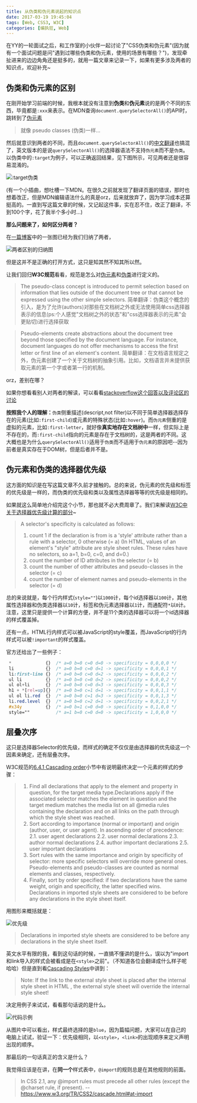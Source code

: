 ```yaml
---
title: 从伪类和伪元素说起的知识点
date: 2017-03-19 19:45:04
tags: [Web, CSS3, W3C]
categories: [编执狂, Web]
---
```


在YY的一轮面试之后，和工作室的小伙伴一起讨论了"CSS伪类和伪元素"(因为就有一个面试问题是问"遇到过哪些伪类和伪元素，使用的场景有哪些？")，发现牵扯进来的边边角角还是挺多的，就用一篇文章来记录一下，如果有更多涉及两者的知识点，欢迎补充~

## 伪类和伪元素的区别

在刚开始学习前端的时候，我根本就没有注意到**伪类**和**伪元素**说的是两个不同的东西，毕竟都是`:xxx`来表示。在MDN查询`document.querySelectorAll()`的API时，跳转到了[伪元素](https://developer.mozilla.org/zh-CN/docs/Web/CSS/Pseudo-elements)

> 就像 pseudo classes (伪类)一样...

然后就意识到两者的不同，而且`document.querySelectorAll()`的[中文翻译](https://developer.mozilla.org/zh-CN/docs/Web/API/Document/querySelectorAll)也搞混了，英文版本的是说`querySelectorAll()`的选择器语法不支持`伪元素`而不是`伪类`。以伪类中的`:target`为例子，可以正确返回结果，见下图所示，可见两者还是很容易混淆的。

![:target伪类](http://old-image.geekaholic.cn/2017-03-20_161608_0001.jpg)

(有一个小插曲，想吐槽一下MDN。在很久之前就发现了翻译页面的错误，那时也想着改正，但是MDN编辑语法什么的真是orz，后来就放弃了，因为学习成本还算挺高的。一直到写这篇文章的时候，又记起这件事，实在忍不住，改正了翻译，不到100个字，花了我半个多小时...)


**那么问题来了，如何区分两者？**

在[一篇博客](http://www.alloyteam.com/2016/05/summary-of-pseudo-classes-and-pseudo-elements/)中的一张图已经为我们归纳了两者，

![两者区别的归纳图](http://old-image.geekaholic.cn/2017-03-20_161854_0002.jpg)

但是这并不是正确的打开方式，这只是知其然不知其所以然。

让我们回归**W3C规范**看看，规范是怎么对[伪元素](https://www.w3.org/TR/2011/REC-css3-selectors-20110929/#pseudo-elements)和[伪类](https://www.w3.org/TR/2011/REC-css3-selectors-20110929/#pseudo-classes)进行定义的。

> The pseudo-class concept is introduced to permit selection based on information that lies outside of the document tree or that cannot be expressed using the other simple selectors.
> 简单翻译：伪类这个概念的引入，是为了允许(authors)对那些在文档树之外或无法使用简单css选择器表示的信息(ps:个人感觉"文档树之外的状态"和"css选择器表示的元素"会更贴切)进行选择获取

> Pseudo-elements create abstractions about the document tree beyond those specified by the document language. For instance, document languages do not offer mechanisms to access the first letter or first line of an element's content.
> 简单翻译：在文档语言规定之外，伪元素创建了一个关于文档树的抽象引用。比如，文档语言并未提供获取元素的第一个字或者第一行的机制。

orz，差别在哪？

如果你想看看别人对两者的解读，可以看看[stackoverflow这个回答以及评论区的讨论](http://stackoverflow.com/questions/8069973/what-is-the-difference-between-a-pseudo-class-and-a-pseudo-element-in-css#answer-11701951)

**按照我个人的理解：**`伪类`侧重描述(descript,not filter)以不同于简单选择器选择存在的元素(比如`:first-child`)或元素的特殊状态(比如`:hover`)。而`伪元素`侧重的是虚拟的元素，比如`:first-letter`，就好像**真实地存在文档树中**一样，但实际上是不存在的，而`:first-child`指向的元素是存在于文档树的，这是两者的不同。这大概也是为什么`querySelectorAll()`适用于`伪类`而不适用于`伪元素`的原因吧--因为前者是真实存在于DOM树，但是后者并不是。

## 伪元素和伪类的选择器优先级

这方面的知识是在写这篇文章不久前才接触的。总的来说，伪元素的优先级和标签的优先级是一样的，而伪类的优先级和类以及属性选择器等等的优先级是相同的。

如果就这么简单地介绍完这个小节，那也就不必大费周章了。我们来解读[W3C中关于选择器优先级计算的部分](https://www.w3.org/TR/CSS2/cascade.html#specificity)~

> A selector's specificity is calculated as follows:
>
> 1. count 1 if the declaration is from is a 'style' attribute rather than a rule with a selector, 0 otherwise (= a) (In HTML, values of an element's "style" attribute are style sheet rules. These rules have no selectors, so a=1, b=0, c=0, and d=0.)
> 2. count the number of ID attributes in the selector (= b)
> 3. count the number of other attributes and pseudo-classes in the selector (= c)
> 4. count the number of element names and pseudo-elements in the selector (= d)

总的来说就是，每个行内样式(`style=""`)以`1000`计，每个id选择器以`100`计，其他属性选择器和伪类选择器以`10`计，标签和伪元素选择器以`1`计，而通配符`*`以`0`计。注意，这里只是提供一个计算的方便，并不是11个类的选择器可以将一个id选择器的样式覆盖掉。

还有一点，HTML行内样式可以被JavaScript的style覆盖，而JavaScript的行内样式可以被`!important`的样式覆盖。

官方还给出了一些例子：

``` css
 *             {}  /* a=0 b=0 c=0 d=0 -> specificity = 0,0,0,0 */
 li            {}  /* a=0 b=0 c=0 d=1 -> specificity = 0,0,0,1 */
 li:first-line {}  /* a=0 b=0 c=0 d=2 -> specificity = 0,0,0,2 */
 ul li         {}  /* a=0 b=0 c=0 d=2 -> specificity = 0,0,0,2 */
 ul ol+li      {}  /* a=0 b=0 c=0 d=3 -> specificity = 0,0,0,3 */
 h1 + *[rel=up]{}  /* a=0 b=0 c=1 d=1 -> specificity = 0,0,1,1 */
 ul ol li.red  {}  /* a=0 b=0 c=1 d=3 -> specificity = 0,0,1,3 */
 li.red.level  {}  /* a=0 b=0 c=2 d=1 -> specificity = 0,0,2,1 */
 #x34y         {}  /* a=0 b=1 c=0 d=0 -> specificity = 0,1,0,0 */
 style=""          /* a=1 b=0 c=0 d=0 -> specificity = 1,0,0,0 */


```

## 层叠次序

这只是选择器Selector的优先级，而样式的确定不仅仅是由选择器的优先级这一个因素来确定，还有层叠次序。

W3C规范的[6.4.1 Cascading order](https://www.w3.org/TR/CSS2/cascade.html#cascading-order)小节中有说明最终决定一个元素的样式的步骤：

> 1. Find all declarations that apply to the element and property in question, for the target media type.Declarations apply if the associated selector matches the element in question and the target medium matches the media list on all @media rules containing the declaration and on all links on the path through which the style sheet was reached.
> 2. Sort according to importance (normal or important) and origin (author, user, or user agent). In ascending order of precedence:
2.1. user agent declarations
2.2. user normal declarations
2.3. author normal declarations
2.4. author important declarations
2.5. user important declarations
> 3. Sort rules with the same importance and origin by specificity of selector: more specific selectors will override more general ones. Pseudo-elements and pseudo-classes are counted as normal elements and classes, respectively.
> 4. Finally, sort by order specified: if two declarations have the same weight, origin and specificity, the latter specified wins. Declarations in imported style sheets are considered to be before any declarations in the style sheet itself.

用图形来概括就是：


![优先级](http://image.geekaholic.cn/2017-03-20_195002_0003.jpg)

>  Declarations in imported style sheets are considered to be before any declarations in the style sheet itself.

英文水平有限的我，看到这句话的时候，一直搞不懂讲的是什么，误以为"import和link导入的样式会被看成是在`<style>`之前"。（不知道各位会翻译成什么样子呢哈哈）但是直到看[Cascading Styles](http://library.salve.edu/lsc548/tutorials/css/css.html)中讲到：

> Note: If the link to the external style sheet is placed after the internal style sheet in HTML <head>, the external style sheet will override the internal style sheet!

决定用例子来试试，看看那句话说的是什么。

![代码示例](http://image.geekaholic.cn/20170320201147.jpg)

从图片中可以看出，样式最终选择的是`blue`，因为篇幅问题，大家可以在自己的电脑上试试，验证一下：优先级相同，以`<style>`，`<link>`的出现顺序来定义声明出现的顺序。

那最后的一句话真正的含义是什么？

我觉得应该是在讲，在**同一个**样式表中，`@import`的规则总是在其他规则的前面。

>  In CSS 2.1, any @import rules must precede all other rules (except the @charset rule, if present). -- https://www.w3.org/TR/CSS2/cascade.html#at-import
